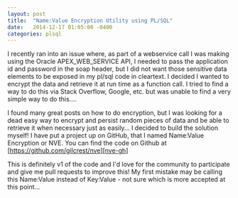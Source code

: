 ```yaml
---
layout: post
title:  "Name:Value Encryption Utility using PL/SQL"
date:   2014-12-17 01:05:00 -0400
categories: plsql
---
```

I recently ran into an issue where, as part of a webservice call I was making using the Oracle APEX_WEB_SERVICE API, I needed to pass the application id and password in the soap header, but I did not want those sensitive data elements to be exposed in my pl/sql code in cleartext.  I decided I wanted to encrypt the data and retrieve it at run time as a function call.  I tried to find a way to do this via Stack Overflow, Google, etc. but was unable to find a very simple way to do this.... 

I found many great posts on how to do encryption, but I was looking for a dead easy way to encrypt and persist random pieces of data and be able to retrieve it when necessary just as easily...  I decided to build the solution myself!  I have put a project up on GitHub, that I named Name:Value Encryption or NVE.  You can find the code on Github at [https://github.com/gilcrest/nve][nve-gh]

This is definitely v1 of the code and I'd love for the community to participate and give me pull requests to improve this!  My first mistake may be calling this Name:Value instead of Key:Value - not sure which is more accepted at this point...

[nve-gh]:   https://github.com/gilcrest/nve